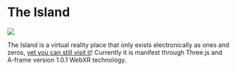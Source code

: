 # The Island

<img src="https://rocketvirtual.com/images/The_Island.png">

The Island is a virtual reality place that only exists electronically as ones and zeros, <a href="https://rocketvirtual.com/TheIsland.html" >yet you can still visit it</a>!  Currently it is manifest through Three.js and A-frame version 1.0.1 WebXR technology.
